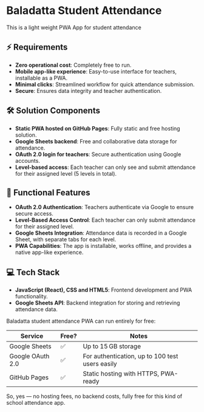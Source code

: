 # Baladatta Student Attendance
This is a light weight PWA App for student attendance

## ⚡ Requirements

- **Zero operational cost**: Completely free to run.  
- **Mobile app-like experience**: Easy-to-use interface for teachers, installable as a PWA.  
- **Minimal clicks**: Streamlined workflow for quick attendance submission.  
- **Secure**: Ensures data integrity and teacher authentication.  

## 🛠️ Solution Components

- **Static PWA hosted on GitHub Pages**: Fully static and free hosting solution.  
- **Google Sheets backend**: Free and collaborative data storage for attendance.  
- **OAuth 2.0 login for teachers**: Secure authentication using Google accounts.  
- **Level-based access**: Each teacher can only see and submit attendance for their assigned level (5 levels in total).  

## 🔧 Functional Features

- **OAuth 2.0 Authentication**: Teachers authenticate via Google to ensure secure access.  
- **Level-Based Access Control**: Each teacher can only submit attendance for their assigned level.  
- **Google Sheets Integration**: Attendance data is recorded in a Google Sheet, with separate tabs for each level.  
- **PWA Capabilities**: The app is installable, works offline, and provides a native app-like experience.

## 💻 Tech Stack

- **JavaScript (React), CSS and HTML5**: Frontend development and PWA functionality.  
- **Google Sheets API**: Backend integration for storing and retrieving attendance data.  

Baladatta student attendance PWA can run entirely for free:

| Service          | Free? | Notes                                      |
|-----------------|-------|--------------------------------------------|
| Google Sheets    | ✅     | Up to 15 GB storage                        |
| Google OAuth 2.0 | ✅     | For authentication, up to 100 test users easily |
| GitHub Pages     | ✅     | Static hosting with HTTPS, PWA-ready       |

So, yes — no hosting fees, no backend costs, fully free for this kind of school attendance app.
  
